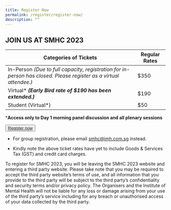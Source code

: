 ```yaml
---
title: Register Now
permalink: /register/register-now/
description: ""
---
```

## JOIN US AT SMHC 2023


| Categories of Tickets | Regular Rates |
| -------- | -------- |
| In-Person *(Due to full capacity, registration for in-person has closed. Please register as a virtual attendee.)* | $350     |
| Virtual* ***(Early Bird rate of $190 has been extended.)***  | $190     |
| Student (Virtual*) | $50     |

***Access only to Day 1 morning panel discussion and all plenary sessions**

<button class="my-button"><a href="https://events.miceneurol.com/singapore-mental-health-conference-2023/register/Site/Register">Register now</a></button>

* For group registration, please email smhc@imh.com.sg instead.

* Kindly note the above ticket rates have yet to include Goods &amp; Services Tax (GST) and credit card charges. 

To register for SMHC 2023, you will be leaving the SMHC 2023 website and entering a third party website. Please take note that you may be required to accept the third party website’s terms of use, and all information that you provide to the third party will be subject to the third party’s confidentiality and security terms and/or privacy policy. The Organisers and the Institute of Mental Health will not be liable for any loss or damage arising from your use of the third party’s service including for any breach or unauthorised access of your data collected by the third party.